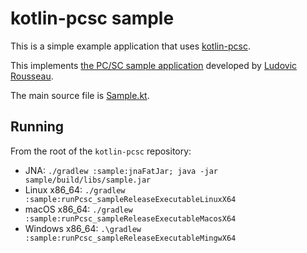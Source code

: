 # kotlin-pcsc sample

This is a simple example application that uses [kotlin-pcsc][].

This implements [the PC/SC sample application][pcsc-sample] developed by [Ludovic Rousseau][].

The main source file is [Sample.kt](./src/commonMain/kotlin/Sample.kt).

## Running

From the root of the `kotlin-pcsc` repository:

* JNA: `./gradlew :sample:jnaFatJar; java -jar sample/build/libs/sample.jar`
* Linux x86_64: `./gradlew :sample:runPcsc_sampleReleaseExecutableLinuxX64`
* macOS x86_64: `./gradlew :sample:runPcsc_sampleReleaseExecutableMacosX64`
* Windows x86_64: `.\gradlew :sample:runPcsc_sampleReleaseExecutableMingwX64`

[kotlin-pcsc]: https://github.com/micolous/kotlin-pcsc
[Ludovic Rousseau]: https://ludovicrousseau.blogspot.com/
[pcsc-sample]: https://ludovicrousseau.blogspot.com/2010/04/pcsc-sample-in-different-languages.html
